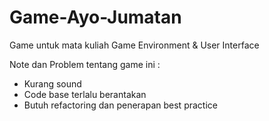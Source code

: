 # Game-Ayo-Jumatan
Game untuk mata kuliah Game Environment &amp; User Interface

Note dan Problem tentang game ini :
- Kurang sound
- Code base terlalu berantakan
- Butuh refactoring dan penerapan best practice
